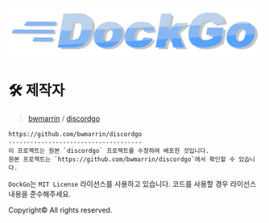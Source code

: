 <div align="center">
  
  [![DockGo](https://github.com/fluffy-melli/DockGo/blob/main/asset/logo.png)](https://pkg.go.dev/github.com/fluffy-melli/DockGo)
</div>

# 🛠 제작자

>[bwmarrin](https://github.com/bwmarrin) / [discordgo](https://github.com/bwmarrin/discordgo)
```
https://github.com/bwmarrin/discordgo
-------------------------------------
이 프로젝트는 원본 `discordgo` 프로젝트를 수정하여 배포한 것입니다.
원본 프로젝트는 `https://github.com/bwmarrin/discordgo`에서 확인할 수 있습니다.
```

`DockGo`는 `MIT License` 라이선스를 사용하고 있습니다.
코드를 사용할 경우 라이선스 내용을 준수해주세요. 

Copyright© All rights reserved.
